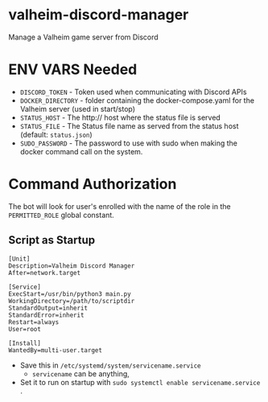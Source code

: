 # valheim-discord-manager
Manage a Valheim game server from Discord


# ENV VARS Needed
- `DISCORD_TOKEN` - Token used when communicating with Discord APIs
- `DOCKER_DIRECTORY` - folder containing the docker-compose.yaml for the Valheim server (used in start/stop)
- `STATUS_HOST` - The http:// host where the status file is served
- `STATUS_FILE` - The Status file name as served from the status host (default: `status.json`)
- `SUDO_PASSWORD` - The password to use with sudo when making the docker command call on the system.

# Command Authorization
The bot will look for user's enrolled with the name of the role in the `PERMITTED_ROLE` global constant.
## Script as Startup
```
[Unit]
Description=Valheim Discord Manager
After=network.target

[Service]
ExecStart=/usr/bin/python3 main.py
WorkingDirectory=/path/to/scriptdir
StandardOutput=inherit
StandardError=inherit
Restart=always
User=root

[Install]
WantedBy=multi-user.target
```
* Save this in `/etc/systemd/system/servicename.service` 
  * `servicename` can be anything, 
* Set it to run on startup with `sudo systemctl enable servicename.service` .